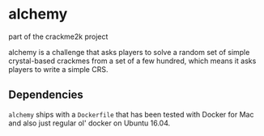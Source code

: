# alchemy

part of the crackme2k project

alchemy is a challenge that asks players to solve a random set of simple
crystal-based crackmes from a set of a few hundred, which means it asks players
to write a simple CRS.

## Dependencies

`alchemy` ships with a `Dockerfile` that has been tested with Docker for Mac and
also just regular ol' docker on Ubuntu 16.04.
